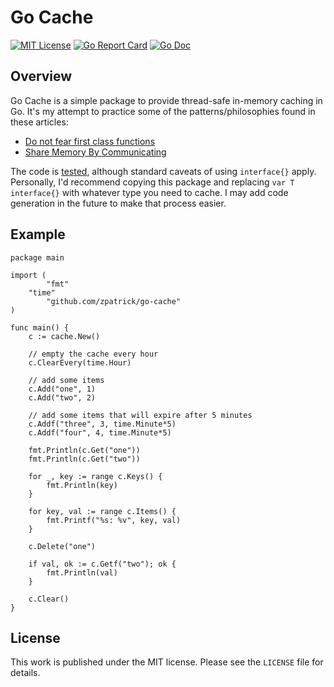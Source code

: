 # Go Cache

[![MIT License](https://img.shields.io/badge/license-MIT-blue.svg)](https://github.com/zpatrick/go-cache/blob/master/LICENSE)
[![Go Report Card](https://goreportcard.com/badge/github.com/zpatrick/go-cache)](https://goreportcard.com/report/github.com/zpatrick/go-cache)
[![Go Doc](https://godoc.org/github.com/zpatrick/go-cache?status.svg)](https://godoc.org/github.com/zpatrick/go-cache)


## Overview
Go Cache is a simple package to provide thread-safe in-memory caching in Go. 
It's my attempt to practice some of the patterns/philosophies found in these articles:

* [Do not fear first class functions](https://dave.cheney.net/2016/11/13/do-not-fear-first-class-functions)
* [Share Memory By Communicating](https://blog.golang.org/share-memory-by-communicating)

The code is [tested](https://github.com/zpatrick/go-cache/blob/master/cache_test.go), although standard caveats of using `interface{}` apply.  
Personally, I'd recommend copying this package and replacing `var T interface{}` with whatever type you need to cache. 
I may add code generation in the future to make that process easier. 

## Example
```
package main

import (
        "fmt"
	"time"
        "github.com/zpatrick/go-cache"
)

func main() {
	c := cache.New()
	
	// empty the cache every hour
	c.ClearEvery(time.Hour)
	
	// add some items
	c.Add("one", 1)
	c.Add("two", 2)
	
	// add some items that will expire after 5 minutes
	c.Addf("three", 3, time.Minute*5)
	c.Addf("four", 4, time.Minute*5)

	fmt.Println(c.Get("one"))
	fmt.Println(c.Get("two"))
	
	for _, key := range c.Keys() {
		fmt.Println(key)
	}
	
	for key, val := range c.Items() {
		fmt.Printf("%s: %v", key, val)
	}
	
	c.Delete("one")
	
	if val, ok := c.Getf("two"); ok {
		fmt.Println(val)
	}
	
	c.Clear()
}
```

## License
This work is published under the MIT license.
Please see the `LICENSE` file for details.
